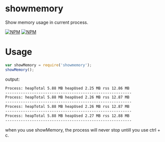 showmemory
==========

Show memory usage in current process.

[![NPM](https://nodei.co/npm/showmemory.png?stars&downloads)](https://nodei.co/npm/showmemory/) [![NPM](https://nodei.co/npm-dl/showmemory.png)](https://nodei.co/npm/showmemory/)

Usage
=====

```javascript
var showMemory = require('showmemory');
showMemory();
```

output:
```bash
Process: heapTotal 5.88 MB heapUsed 2.25 MB rss 12.86 MB
---------------------------------------------------------
Process: heapTotal 5.88 MB heapUsed 2.26 MB rss 12.87 MB
---------------------------------------------------------
Process: heapTotal 5.88 MB heapUsed 2.26 MB rss 12.87 MB
---------------------------------------------------------
Process: heapTotal 5.88 MB heapUsed 2.27 MB rss 12.88 MB
---------------------------------------------------------
```

when you use showMemory, the process will never stop untill you use ctrl + c.
